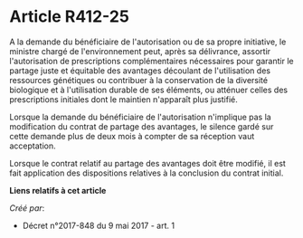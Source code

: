 # Article R412-25

A la demande du bénéficiaire de l'autorisation ou de sa propre initiative, le ministre chargé de l'environnement peut, après
sa délivrance, assortir l'autorisation de prescriptions complémentaires nécessaires pour garantir le partage juste et
équitable des avantages découlant de l'utilisation des ressources génétiques ou contribuer à la conservation de la diversité
biologique et à l'utilisation durable de ses éléments, ou atténuer celles des prescriptions initiales dont le maintien
n'apparaît plus justifié.

Lorsque la demande du bénéficiaire de l'autorisation n'implique pas la modification du contrat de partage des avantages, le
silence gardé sur cette demande plus de deux mois à compter de sa réception vaut acceptation.

Lorsque le contrat relatif au partage des avantages doit être modifié, il est fait application des dispositions relatives à
la conclusion du contrat initial.

**Liens relatifs à cet article**

_Créé par_:

  - Décret n°2017-848 du 9 mai 2017 - art. 1
